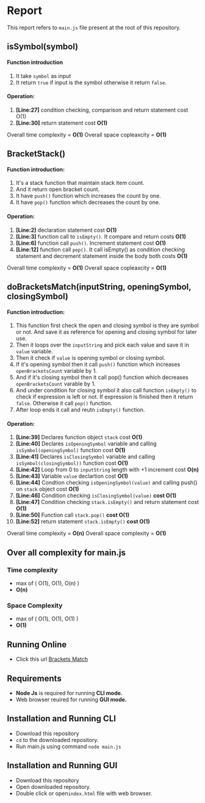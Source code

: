 
# Report
This report refers to `main.js` file present at the root of this repository.

## isSymbol(symbol) 
#### Function introduction
1. It take `symbol` as input 
2. It return `true` if input is the symbol otherwise it return `false`.
#### Operation:
1. **[Line:27]** condition checking, comparison and return statement cost O(1)
2. **[Line:30]** return statement cost **O(1)**

Overall time complexity = **O(1)**
Overall space copleaxcity = **O(1)**

## BracketStack() 
#### Function introduction:
1. It's a stack function that maintain stack item count.
2. And it return open bracket count.
3. It have `push()` function which increases the count by one.
4. It have `pop()` function which decreases the count by one.
#### Operation:
1. **[Line:2]** declaration statement cost **O(1)**
2. **[Line:3]** function call to `isEmpty()`. It compare and return costs **O(1)**
3. **[Line:6]** function call `push()`. Increment statement cost **O(1)**
4. **[Line:12]** function call `pop()`. It call isEmpty() as condition checking statement and decrement statement inside the body both costs **O(1)**

Overall time complexity = **O(1)**
Overall space copleaxcity = **O(1)**

## doBracketsMatch(inputString, openingSymbol, closingSymbol)
#### Function introduction:
1. This function first check the open and closing symbol is they are symbol or not. And save it as reference for opening and closing symbol for later use.
2. Then it loops over the `inputString` and pick each value and save it in `value` variable. 
3. Then it check if `value` is opening symbol or closing symbol.
4. If it's opening symbol then it call `push()` function which increases `openBracketsCount` variable by 1.
5. And if it's closing symbol then it call pop() function which decreases `openBracketsCount` varable by 1. 
6. And under condition for closing symbol it also call function `isEmpty()` to check if expression is left or not. If expression is finished then it return `false`. Otherwise it call `pop()` function.
7. After loop ends it call and reutn `isEmpty()` function.
#### Operation:
1. **[Line:39]** Declares function object `stack` cost **O(1)**
2. **[Line:40]** Declares `isOpeningSymbol` variable and calling `isSymbol(openingSymbol)` function cost **O(1)**
3. **[Line:41]** Declares `isClosingSymbol` variable and calling `isSymbol(closingSymbol))` function cost **O(1)**
4. **[Line:42]** Loop from 0 to `inputString` length with +1 increment cost **O(n)**
5. **[Line:43]** Variable `value` declartion cost **O(1)**
6. **[Line:44]** Condtion checking `isOpeningSymbol(value)` and calling push() on `stack` object cost **O(1)**
7. **[Line:46]** Condition checking `isClosingSymbol(value)` **cost O(1)**
8. **[Line:47]** Condition checking `stack.isEmpty()` and return statement cost **O(1)**
9. **[Line:50]** Function call `stack.pop()` **cost O(1)**
10. **[Line:52]** return statement `stack.isEmpty()` **cost O(1)**

Overall time complexity = **O(n)**
Overall space complexity = **O(1)**

## Over all complexity for main.js
### Time complexity
 - max of ( O(1), O(1), O(n) )
 - **O(n)**
### Space Complexity
- max of ( O(1), O(1), O(1) ) 
- **O(1)**

## Running Online
* Click this url [Brackets Match](https://deepak5j.github.io/Bracket-Match)
## Requirements
* **Node Js** is required for running **CLI mode.**
* Web browser reuired for running **GUI mode.**
## Installation and Running CLI
* Download this repository
* `cd` to the downloaded repository.
* Run main.js using command `node main.js` 

## Installation and Running GUI
* Download this repository
* Open downloaded repository.
* Double click or open`index.html` file with web browser.